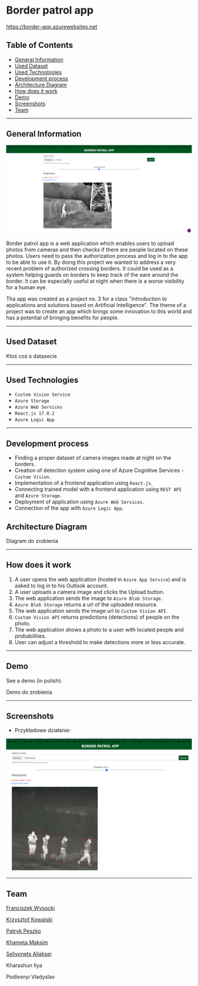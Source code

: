 # Border patrol app

https://border-app.azurewebsites.net

## Table of Contents

- [General Information](#general-information)
- [Used Dataset](#used-dataset)
- [Used Technologies](#used-technologies)
- [Development process](#development-process)
- [Architecture Diagram](#architecture-diagram)
- [How does it work](#how-does-it-work)
- [Demo](#demo)
- [Screenshots](#screenshots)
- [Team](#team)

---

## General Information

![Screen1](img/Screen1.png)

Border patrol app is a web application which enables users to upload photos from cameras and then checks if there are people located on these photos. Users need to pass the authorization process and log in to the app to be able to use it. By doing this project we wanted to address a very recent problem of authorized crossing borders. It could be used as a system helping guards on borders to keep track of the eare around the border. It can be especially useful at night when there is a worse visibility for a human eye.

Tha app was created as a project no. 3 for a class "Introduction to applications and solutions based on Artificial Intelligence". The theme of a project was to create an app which brings some innovation to this world and has a potential of bringing benefits for people.

---

## Used Dataset

Ktoś coś o datasecie

---

## Used Technologies

- `Custom Vision Service`
- `Azure Storage`
- `Azure Web Services`
- `React.js 17.0.2`
- `Azure Logic App`

---

## Development process

- Finding a proper dataset of camera images made at night on the borders.
- Creation of detection system using one of Azure Cognitive Services - `Custom Vision`.
- Implementation of a frontend application using `React.js`.
- Connecting trained model with a frontend application using `REST API` and `Azure Storage`.
- Deployment of application using `Azure Web Services`.
- Connection of the app with `Azure Logic App`.

## Architecture Diagram

Diagram do zrobienia

---

## How does it work

1. A user opens the web application (hosted in `Azure App Service`) and is asked to log in to his Outlook account.
2. A user uploads a camera image and clicks the Upload button.
3. The web application sends the image to `Azure Blob Storage`.
4. `Azure Blob Storage` returns a url of the uploaded resource.
5. The web application sends the image url to `Custom Vision API`.
6. `Custom Vision API` returns predictions (detections) of people on the photo.
7. The web application shows a photo to a user with located people and probabilities.
8. User can adjust a threshold to make detections more or less accurate.

---

## Demo

See a demo (in polish):

Demo do zrobienia

---

## Screenshots

- Przykładowe działanie:

![Screen2](img/Screen2.png)

---

## Team

[Franciszek Wysocki](https://github.com/wysockif)

[Krzysztof Kowalski](https://github.com/KKofta)

[Patryk Peszko](https://github.com/Peszko-Patryk)

[Khameta Maksim](https://github.com/khametamaksim)

[Selivonets Aliaksei](https://github.com/alselivonets)

Kharashun Ilya

Podlesnyi Vladyslav
